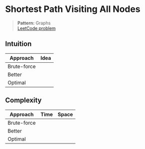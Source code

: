 # Shortest Path Visiting All Nodes

> **Pattern:** Graphs  
> [LeetCode problem](https://leetcode.com/problems/shortest-path-visiting-all-nodes/)

## Intuition

| Approach | Idea |
|----------|------|
| Brute-force | |
| Better | |
| Optimal | |

## Complexity

| Approach  | Time | Space |
|-----------|------|-------|
| Brute-force |  |  |
| Better |  |  |
| Optimal |  |  |

